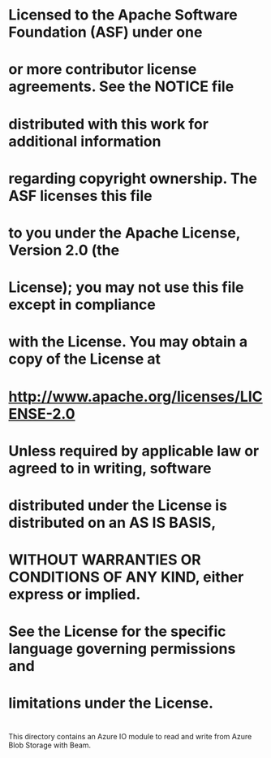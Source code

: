 #
 # Licensed to the Apache Software Foundation (ASF) under one
 # or more contributor license agreements.  See the NOTICE file
 # distributed with this work for additional information
 # regarding copyright ownership.  The ASF licenses this file
 # to you under the Apache License, Version 2.0 (the
 # License); you may not use this file except in compliance
 # with the License.  You may obtain a copy of the License at
 #
 #     http://www.apache.org/licenses/LICENSE-2.0
 #
 # Unless required by applicable law or agreed to in writing, software
 # distributed under the License is distributed on an AS IS BASIS,
 # WITHOUT WARRANTIES OR CONDITIONS OF ANY KIND, either express or implied.
 # See the License for the specific language governing permissions and
 # limitations under the License.
#


This directory contains an Azure IO module to read and write from Azure Blob Storage with Beam.
